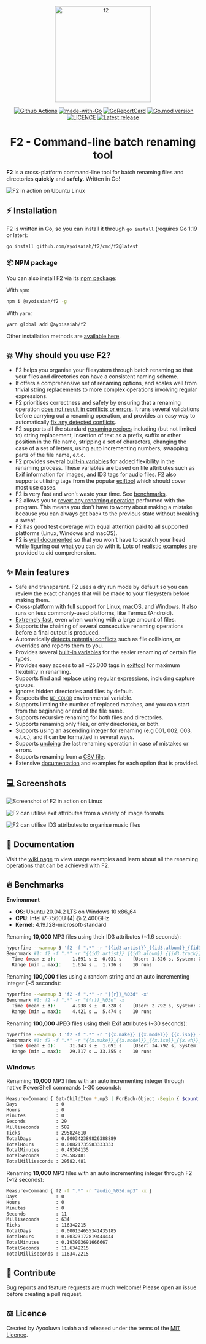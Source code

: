 <p align="center">
   <img src="https://ik.imagekit.io/turnupdev/f2_logo_02eDMiVt7.png" width="250" height="250" alt="f2">
</p>

<p align="center">
   <a href="http://makeapullrequest.com"><img src="https://img.shields.io/badge/PRs-welcome-brightgreen.svg?style=flat" alt=""></a>
   <a href="https://github.com/ayoisaiah/F2/actions"><img src="https://github.com/ayoisaiah/F2/actions/workflows/test.yml/badge.svg" alt="Github Actions"></a>
   <a href="https://golang.org"><img src="https://img.shields.io/badge/Made%20with-Go-1f425f.svg" alt="made-with-Go"></a>
   <a href="https://goreportcard.com/report/github.com/ayoisaiah/f2"><img src="https://goreportcard.com/badge/github.com/ayoisaiah/f2" alt="GoReportCard"></a>
   <a href="https://github.com/ayoisaiah/f2"><img src="https://img.shields.io/github/go-mod/go-version/ayoisaiah/f2.svg" alt="Go.mod version"></a>
   <a href="https://github.com/ayoisaiah/f2/blob/master/LICENCE"><img src="https://img.shields.io/github/license/ayoisaiah/f2.svg" alt="LICENCE"></a>
   <a href="https://github.com/ayoisaiah/f2/releases/"><img src="https://img.shields.io/github/release/ayoisaiah/f2.svg" alt="Latest release"></a>
</p>

<h1 align="center">F2 - Command-line batch renaming tool</h1>

**F2** is a cross-platform command-line tool for batch renaming files and
directories **quickly** and **safely**. Written in Go!

![F2 in action on Ubuntu Linux](https://ik.imagekit.io/turnupdev/f2-demo_tnCZlpBrkhX.gif?tr:q-100)


## ⚡ Installation

F2 is written in Go, so you can install it through `go install` (requires Go
1.19 or later):

```bash
go install github.com/ayoisaiah/f2/cmd/f2@latest
```

### 📦 NPM package

You can also install F2 via its
[npm package](https://www.npmjs.com/package/@ayoisaiah/f2):

With `npm`:

```bash
npm i @ayoisaiah/f2 -g
```

With `yarn`:

```bash
yarn global add @ayoisaiah/f2
```

Other installation methods are
[available here](https://github.com/ayoisaiah/f2/wiki/Installation/).

## 💥 Why should you use F2?

- F2 helps you organise your filesystem through batch renaming so that your
  files and directories can have a consistent naming scheme.
- It offers a comprehensive set of renaming options, and scales well from
  trivial string replacements to more complex operations involving regular
  expressions.
- F2 prioritises correctness and safety by ensuring that a renaming operation
  [does not result in conflicts or errors](https://github.com/ayoisaiah/f2/wiki/Resolving-renaming-conflicts).
  It runs several validations before carrying out a renaming operation, and
  provides an easy way to automatically
  [fix any detected conflicts](https://github.com/ayoisaiah/f2/wiki/Resolving-renaming-conflicts#fixing-conflicts-automatically).
- F2 supports all the standard
  [renaming recipes](https://github.com/ayoisaiah/f2/wiki/F2-tutorial) including
  (but not limited to) string replacement, insertion of text as a prefix, suffix
  or other position in the file name, stripping a set of characters, changing
  the case of a set of letters, using auto incrementing numbers, swapping parts
  of the file name, e.t.c.
- F2 provides several
  [built-in variables](https://github.com/ayoisaiah/f2/wiki/Built-in-variables)
  for added flexibility in the renaming process. These variables are based on
  file attributes such as Exif information for images, and ID3 tags for audio
  files. F2 also supports utilising tags from the popular
  [exiftool](https://github.com/ayoisaiah/f2/wiki/Built-in-variables#3-exif-variables)
  which should cover most use cases.
- F2 is very fast and won't waste your time. See [benchmarks](#-benchmarks).
- F2 allows you to
  [revert any renaming operation](https://github.com/ayoisaiah/f2/wiki/Undoing-renaming-mistakes)
  performed with the program. This means you don't have to worry about making a
  mistake because you can always get back to the previous state without breaking
  a sweat.
- F2 has good test coverage with equal attention paid to all supported platforms
  (Linux, Windows and macOS).
- F2 is [well documented](https://github.com/ayoisaiah/f2/wiki) so that you
  won't have to scratch your head while figuring out what you can do with it.
  Lots of
  [realistic examples](https://github.com/ayoisaiah/f2/wiki/Real-world-examples)
  are provided to aid comprehension.

## ✨ Main features

- Safe and transparent. F2 uses a dry run mode by default so you can review the
  exact changes that will be made to your filesystem before making them.
- Cross-platform with full support for Linux, macOS, and Windows. It also runs
  on less commonly-used platforms, like Termux (Android).
- [Extremely fast](#-benchmarks), even when working with a large amount of files.
- Supports the chaining of several consecutive renaming operations before a
  final output is produced.
- Automatically
  [detects potential conflicts](https://github.com/ayoisaiah/f2/wiki/Resolving-renaming-conflicts)
  such as file collisions, or overrides and reports them to you.
- Provides several
  [built-in variables](https://github.com/ayoisaiah/f2/wiki/Built-in-variables)
  for the easier renaming of certain file types.
- Provides easy access to all ~25,000 tags in
  [exiftool](https://github.com/ayoisaiah/f2/wiki/Built-in-variables#3-exif-variables)
  for maximum flexibility in renaming.
- Supports find and replace using
  [regular expressions](https://github.com/ayoisaiah/f2/wiki/Regular-expressions),
  including capture groups.
- Ignores hidden directories and files by default.
- Respects the [`NO_COLOR`](https://no-color.org/) environmental variable.
- Supports limiting the number of replaced matches, and you can start from the
  beginning or end of the file name.
- Supports recursive renaming for both files and directories.
- Supports renaming only files, or only directories, or both.
- Supports using an ascending integer for renaming (e.g 001, 002, 003, e.t.c.),
  and it can be formatted in several ways.
- Supports
  [undoing](https://github.com/ayoisaiah/f2/wiki/Undoing-renaming-mistakes) the
  last renaming operation in case of mistakes or errors.
- Supports renaming from a
  [CSV file](https://github.com/ayoisaiah/f2/wiki/Renaming-from-a-CSV-file).
- Extensive [documentation](https://github.com/ayoisaiah/f2/wiki) and examples
  for each option that is provided.

## 💻 Screenshots

![Screenshot of F2 in action on Linux](https://ik.imagekit.io/turnupdev/f2_EsdXrHHKt.png?tr:q-100)

![F2 can utilise exif attributes from a variety of image formats](https://ik.imagekit.io/turnupdev/f2-exif-example_Xn_Ko8ait.png?tr:q-100)

![F2 can utilise ID3 attributes to organise music files](https://ik.imagekit.io/turnupdev/f2-id3-example_Esb--IK6A.png?tr:q-100)

## 📃 Documentation

Visit the [wiki page](https://github.com/ayoisaiah/f2/wiki) to view usage
examples and learn about all the renaming operations that can be achieved with
F2.

## 🔥 Benchmarks

**Environment**

- **OS**: Ubuntu 20.04.2 LTS on Windows 10 x86_64
- **CPU**: Intel i7-7560U (4) @ 2.400GHz
- **Kernel**: 4.19.128-microsoft-standard

Renaming **10,000** MP3 files using their ID3 attributes (~1.6 seconds):

```bash
hyperfine --warmup 3 'f2 -f ".*" -r "{{id3.artist}}_{{id3.album}}_{{id3.track}}_{{r} }.mp3" -x'
Benchmark #1: f2 -f ".*" -r "{{id3.artist}}_{{id3.album}}_{{id3.track}}_{{r}}.mp3" -x
  Time (mean ± σ):      1.691 s ±  0.031 s    [User: 1.326 s, System: 0.744 s]
  Range (min … max):    1.634 s …  1.736 s    10 runs
```

Renaming **100,000** files using a random string and an auto incrementing
integer (~5 seconds):

```bash
hyperfine --warmup 3 'f2 -f ".*" -r "{{r}}_%03d" -x'
Benchmark #1: f2 -f ".*" -r "{{r}}_%03d" -x
  Time (mean ± σ):      4.938 s ±  0.328 s    [User: 2.792 s, System: 2.770 s]
  Range (min … max):    4.421 s …  5.474 s    10 runs
```

Renaming **100,000** JPEG files using their Exif attributes (~30 seconds):

```bash
hyperfine --warmup 3 'f2 -f ".*" -r "{{x.make}}_{{x.model}}_{{x.iso}}_{{x.wh}}_{{r}}_%03d.jpg" -x'
Benchmark #1: f2 -f ".*" -r "{{x.make}}_{{x.model}}_{{x.iso}}_{{x.wh}}_{{r}}_%03d.jpg" -x
  Time (mean ± σ):     31.143 s ±  1.691 s    [User: 34.792 s, System: 4.779 s]
  Range (min … max):   29.317 s … 33.355 s    10 runs
```

### Windows

Renaming **10,000** MP3 files with an auto incrementing integer through native
PowerShell commands (~30 seconds):

```bash
Measure-Command { Get-ChildItem *.mp3 | ForEach-Object -Begin { $count = 1 } -Process { Rename-Item $_ -NewName "music_$count.mp3"; $count++ } }
Days              : 0
Hours             : 0
Minutes           : 0
Seconds           : 29
Milliseconds      : 582
Ticks             : 295824810
TotalDays         : 0.000342389826388889
TotalHours        : 0.00821735583333333
TotalMinutes      : 0.49304135
TotalSeconds      : 29.582481
TotalMilliseconds : 29582.481
```

Renaming **10,000** MP3 files with an auto incrementing integer through F2 (~12
seconds):

```bash
Measure-Command { f2 -f ".*" -r "audio_%03d.mp3" -x }
Days              : 0
Hours             : 0
Minutes           : 0
Seconds           : 11
Milliseconds      : 634
Ticks             : 116342215
TotalDays         : 0.000134655341435185
TotalHours        : 0.00323172819444444
TotalMinutes      : 0.193903691666667
TotalSeconds      : 11.6342215
TotalMilliseconds : 11634.2215
```

## 🤝 Contribute

Bug reports and feature requests are much welcome! Please open an issue before
creating a pull request.

## ⚖ Licence

Created by Ayooluwa Isaiah and released under the terms of the
[MIT Licence](http://opensource.org/licenses/MIT).
